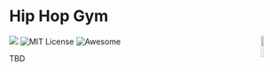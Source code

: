 # Hip Hop Gym

<img src="https://user-images.githubusercontent.com/7837172/44953599-55721700-aec9-11e8-9b35-7cc792d652eb.png" width=10% align="right" /> 

![](https://github.com/BIGBALLON/Hiphop-Gym/workflows/Python%20package/badge.svg) ![MIT License](https://img.shields.io/github/license/BIGBALLON/Hiphop-Gym) ![Awesome](https://awesome.re/badge.svg)

TBD

